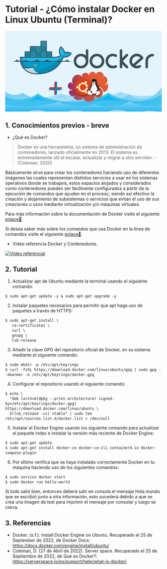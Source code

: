 # Tutorial - ¿Cómo instalar Docker en Linux Ubuntu (Terminal)?
![Imagen Inicial](./images/DockerUbuntu.png "Imagen inicial")

## 1. Conocimientos previos - breve
  * ¿Qué es Docker?
 
 >Docker es una herramienta, un sistema de administración de contenedores, lanzado oficialmente en 2013. El sistema es extremadamente útil al escalar, actualizar y migrar a otro servidor. - (Coleman, 2020)
 
 Básicamente sirve para crear los contenedores haciendo uso de diferentes imágenes las cuales representan distintos servicios a usar en los sistemas operativos donde se trabajará, estos espacios alojados y considerados como contenedores pueden ser fácilmente configurados a partir de la ejecución de comandos que ayuden en el proceso, siendo así efectivo la creación y alojamiento de subsistemas o servicios que evitan el uso de sus creaciones o usos mediante virtualización y/o máquinas virtuales.
 
 Para más información sobre la documentación de Docker visite el siguiente [enlace🔗](https://docs.docker.com/).
 
 Si desea saber más sobre los comandos que usa Docker en la línea de comandos visite el siguiente [enlace🔗](https://docs.docker.com/engine/reference/commandline/cli/).
 
 * Video referencia Docker y Contenedores.
 
 [![Video referencial](https://img.youtube.com/vi/kkfZs0vJFyU/0.jpg)](https://www.youtube.com/watch?v=kkfZs0vJFyU)

## 2. Tutorial

 1. Actualizar apt de Ubuntu mediante la terminal usando el siguiente comando:
 ```
 $ sudo apt-get update -y & sudo apt-get upgrade -y
 ```

 2. Instalar paquetes necesarios para permitir que apt haga uso de paquetes a través de HTTPS:
 ```
 $ sudo apt-get install \
    ca-certificates \
    curl \
    gnupg \
    lsb-release
 ```

 3. Añadir la clave GPG del repositorio oficial de Docker, en su sistema mediante el siguiente comando:
 ```
 $ sudo mkdir -p /etc/apt/keyrings
 $ curl -fsSL https://download.docker.com/linux/ubuntu/gpg | sudo gpg --dearmor -o /etc/apt/keyrings/docker.gpg
 ```

 4. Configurar el repositorio usando el siguiente comando:
 ```
 $ echo \
   "deb [arch=$(dpkg --print-architecture) signed-by=/etc/apt/keyrings/docker.gpg] https://download.docker.com/linux/ubuntu \
   $(lsb_release -cs) stable" | sudo tee /etc/apt/sources.list.d/docker.list > /dev/null
 ```

 5. Instalar el Docker Engine usando los siguiente comando para actualizar el paquete index e instalar la versión más reciente de Docker Engine:
 ```
 $ sudo apt-get update
 $ sudo apt-get install docker-ce docker-ce-cli containerd.io docker-compose-plugin
 ```

 6. Por último verifica que se haya instalado correctamente Docker en tu máquina haciendo uso de los siguientes comandos:
 ```
 $ sudo service docker start
 $ sudo docker run hello-world
 ```
 Si todo salió bien, entonces deberá salir en consola el mensaje Hola mundo que se escribió junto a otra información, esto sucederá debido a que se crea una imagen de test para imprimir el mensaje por consolar y luego se cierra.
 
## 3. Referencias
* Docker. (s.f.). Install Docker Engine on Ubuntu. Recuperado el 25 de September de 2022, de Docker Docs: https://docs.docker.com/engine/install/ubuntu/
* Coleman, D. (27 de Abril de 2022). Server space. Recuperado el 25 de Septiembre de 2022, de Qué es Docker?: https://serverspace.io/es/support/help/what-is-docker/
